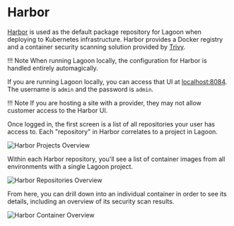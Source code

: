 # Harbor

[Harbor](https://goharbor.io/) is used as the default package repository for Lagoon when deploying to Kubernetes infrastructure. Harbor provides a Docker registry and a container security scanning solution provided by [Trivy](https://github.com/aquasecurity/trivy).

!!! Note
    When running Lagoon locally, the configuration for Harbor is handled entirely automagically.
<!-- markdown-link-check-disable-next-line -->
If you are running Lagoon locally, you can access that UI at [localhost:8084](https://localhost:8084/). The username is `admin` and the password is `admin`.

!!! Note
    If you are hosting a site with a provider, they may not allow customer access to the Harbor UI.

Once logged in, the first screen is a list of all repositories your user has access to. Each "repository" in Harbor correlates to a project in Lagoon.

![Harbor Projects Overview](projects_overview.png)

Within each Harbor repository, you'll see a list of container images from all environments with a single Lagoon project.

![Harbor Repositories Overview](repositories_overview.png)

From here, you can drill down into an individual container in order to see its details, including an overview of its security scan results.

![Harbor Container Overview](container_overview.png)

